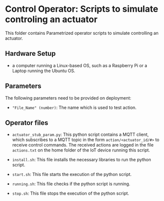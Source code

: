 # Control Operator: Scripts to simulate controling an actuator

This folder contains Parametrized operator scripts to simulate controlling an actuator.

## Hardware Setup 

- a computer running a Linux-based OS, such as a Raspberry Pi or a Laptop running the Ubuntu OS.

## Parameters

The following parameters need to be provided on deployment:

 - `"File_Name" (number)`: The name which is used to test action.

## Operator files 

- `actuator_stub_param.py`: This python script contains a MQTT client, which subscribes to a MQTT topic in the form `action/<actuator_id/#>` to receive control commands. The received actions are logged in the file `actions.txt` on the home folder of the IoT device running this script. 
 
- `install.sh`: This file installs the necessary libraries to run the python script.
 
- `start.sh`: This file starts the execution of the python script.
 
- `running.sh`: This file checks if the python script is running.
  
- `stop.sh`: This file stops the execution of the python script.